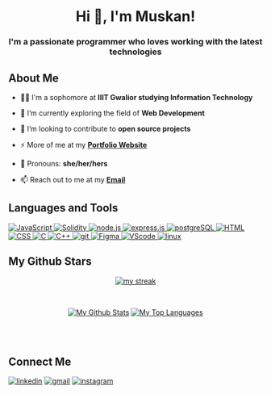 

<div align="center">

</div>

<h1 align="center">Hi 👋, I'm Muskan!
<h3 align="center">I'm a passionate programmer who loves working with the latest technologies</h3>

 ## About Me


- 👨‍💻 I'm a sophomore at **IIIT Gwalior studying Information Technology**

- 🔭 I’m currently exploring the field of **Web Development**

- 🌱 I’m looking to contribute to **open source projects**

- ⚡ More of me at my **[Portfolio Website](muskandn.netlify.app)**

- 🤝 Pronouns: **she/her/hers**
 
- 📫 Reach out to me at my **<a href="muskandn02@gmail.com">Email</a>**
 

 
## Languages and Tools

[![JavaScript](https://img.shields.io/badge/-JavaScript-efd81d?style=flat-square&logo=javascript&labelColor=white)
](https://www.javascript.com/)  [![Solidity](https://img.shields.io/badge/-Solidity-616161?style=flat-square&logo=solidity&labelColor=white)
](https://docs.soliditylang.org/en/v0.8.13/) [![node.js](https://img.shields.io/badge/-Node.js-026e00?style=flat-square&logo=node.js&labelColor=white)
](https://nodejs.org/en/) [![express.js](https://img.shields.io/badge/-express.js-259dff?style=flat-square&logo=express&logoColor=259dff&labelColor=white)
](https://expressjs.com/) [![postgreSQL](https://img.shields.io/badge/-PostgreSQL-32668f?style=flat-square&logo=postgresql&labelColor=white)
](https://www.postgresql.org/) [![HTML](https://img.shields.io/badge/-HTML-dd4b25?style=flat-square&logo=html5&labelColor=white)
](https://html.spec.whatwg.org/) [![CSS](https://img.shields.io/badge/-CSS-254bdd?style=flat-square&logo=css3&logoColor=254bdd&labelColor=white)
](https://www.w3.org/TR/CSS/#css) [![C](https://img.shields.io/badge/-C-035697?style=flat-square&logo=C&logoColor=035697&labelColor=white)
](https://www.cprogramming.com/) [![C++](https://img.shields.io/badge/-C++-035697?style=flat-square&logo=cplusplus&logoColor=035697&labelColor=white)
](https://isocpp.org/) [![git](https://img.shields.io/badge/-Git-f05032?style=flat-square&logo=git&labelColor=white)
](https://git-scm.com/) [![Figma](https://img.shields.io/badge/-Figma-ff7262?style=flat-square&logo=figma&labelColor=white)
](https://www.figma.com/) [![VScode](https://img.shields.io/badge/-VScode-blue?style=flat-square&logo=visualstudiocode&logoColor=blue&labelColor=white)
](https://code.visualstudio.com/) [![linux](https://img.shields.io/badge/-Linux-yellow?style=flat-square&logo=linux&labelColor=white)
](https://www.linux.org/) 


## My Github Stars
 
<p align="center">
    <a href="https://github.com/muskandn/github-readme-streak-stats">
        <img title="🔥 Get streak stats for your profile at git.io/streak-stats" alt="my streak" src="https://github-readme-streak-stats.herokuapp.com/?user=muskandn&theme=black-ice&hide_border=true&stroke=0000&background=060A0CD0"/>
    </a>
</p>
 



  <br/>
  <p align="center">
    <a href="https://github.com/muskandn/github-readme-stats"><img alt="My Github Stats" src="https://github-readme-stats.vercel.app/api?username=muskandn&show_icons=true&count_private=true&theme=react&hide_border=true&bg_color=0D1117" /></a>
  <a href="https://github.com/muskandn/github-readme-stats"><img alt="My Top Languages" src="https://github-readme-stats.vercel.app/api/top-langs/?username=muskandn&langs_count=8&count_private=true&layout=compact&theme=react&hide_border=true&bg_color=0D1117" /></a>
  <br/>
 <p/>

<br/>
<br/>
  
  
## Connect Me
  
  
<p align="left">
  
  
  [![linkedin](https://img.shields.io/badge/-muskandn-blue?style=flat-square&logo=linkedin)](https://www.linkedin.com/in/muskandn/)      	[![gmail](https://img.shields.io/badge/-muskandn02%40gmail.com-red?style=flat-square&logo=gmail&logoColor=white)](mailto:muskandn02@gmail.com)  [![instagram](https://img.shields.io/badge/-%40pic_c.h.a.s.e.r-ff69b4?style=flat-square&logo=instagram&logoColor=white)](https://www.instagram.com/pic_c.h.a.s.e.r/)

</p>


